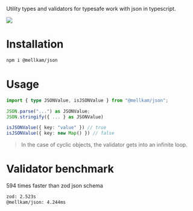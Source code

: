 Utility types and validators for typesafe work with json in typescript.

<a href="https://bundlejs.com/?q=%40mellkam%2Fjson"><img src="https://deno.bundlejs.com/?q=@mellkam/json&badge=minified"></a>

# Installation

```bash
npm i @mellkam/json
```

# Usage

```ts
import { type JSONValue, isJSONValue } from "@mellkam/json";

JSON.parse("...") as JSONValue;
JSON.stringify({ ... } as JSONValue)

isJSONValue({ key: "value" }) // true
isJSONValue({ key: new Map() }) // false
```

> In the case of cyclic objects, the validator gets into an infinite loop.

# Validator benchmark

594 times faster than zod json schema 

```bash
zod: 2.523s
@mellkam/json: 4.244ms
```


